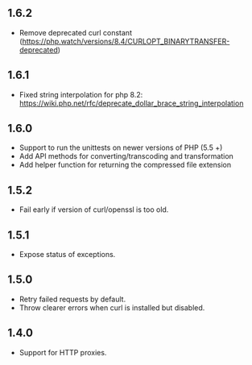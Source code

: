## 1.6.2
* Remove deprecated curl constant (https://php.watch/versions/8.4/CURLOPT_BINARYTRANSFER-deprecated)

## 1.6.1
* Fixed string interpolation for php 8.2: https://wiki.php.net/rfc/deprecate_dollar_brace_string_interpolation

## 1.6.0
* Support to run the unittests on newer versions of PHP (5.5 +)
* Add API methods for converting/transcoding and transformation
* Add helper function for returning the compressed file extension

## 1.5.2
* Fail early if version of curl/openssl is too old.

## 1.5.1
* Expose status of exceptions.

## 1.5.0
* Retry failed requests by default.
* Throw clearer errors when curl is installed but disabled.

## 1.4.0
* Support for HTTP proxies.
